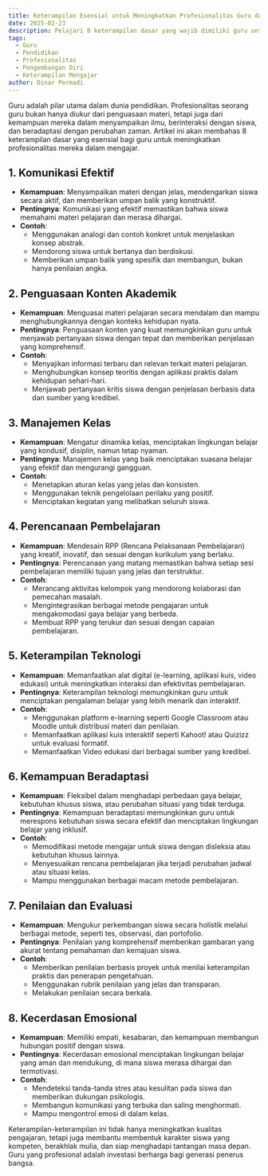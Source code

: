 ```yaml
---
title: Keterampilan Esensial untuk Meningkatkan Profesionalitas Guru dalam Mengajar
date: 2025-02-23
description: Pelajari 8 keterampilan dasar yang wajib dimiliki guru untuk meningkatkan profesionalitas dalam mengajar dan menciptakan pengalaman belajar yang efektif.
tags:
  - Guru
  - Pendidikan
  - Profesionalitas
  - Pengembangan Diri
  - Keterampilan Mengajar
author: Dinar Permadi
---
```


Guru adalah pilar utama dalam dunia pendidikan. Profesionalitas seorang guru bukan hanya diukur dari penguasaan materi, tetapi juga dari kemampuan mereka dalam menyampaikan ilmu, berinteraksi dengan siswa, dan beradaptasi dengan perubahan zaman. Artikel ini akan membahas 8 keterampilan dasar yang esensial bagi guru untuk meningkatkan profesionalitas mereka dalam mengajar.

## **1. Komunikasi Efektif**

- **Kemampuan**: Menyampaikan materi dengan jelas, mendengarkan siswa secara aktif, dan memberikan umpan balik yang konstruktif.
- **Pentingnya**: Komunikasi yang efektif memastikan bahwa siswa memahami materi pelajaran dan merasa dihargai.
- **Contoh**:
  - Menggunakan analogi dan contoh konkret untuk menjelaskan konsep abstrak.
  - Mendorong siswa untuk bertanya dan berdiskusi.
  - Memberikan umpan balik yang spesifik dan membangun, bukan hanya penilaian angka.

## **2. Penguasaan Konten Akademik**

- **Kemampuan**: Menguasai materi pelajaran secara mendalam dan mampu menghubungkannya dengan konteks kehidupan nyata.
- **Pentingnya**: Penguasaan konten yang kuat memungkinkan guru untuk menjawab pertanyaan siswa dengan tepat dan memberikan penjelasan yang komprehensif.
- **Contoh**:
  - Menyajikan informasi terbaru dan relevan terkait materi pelajaran.
  - Menghubungkan konsep teoritis dengan aplikasi praktis dalam kehidupan sehari-hari.
  - Menjawab pertanyaan kritis siswa dengan penjelasan berbasis data dan sumber yang kredibel.

## **3. Manajemen Kelas**

- **Kemampuan**: Mengatur dinamika kelas, menciptakan lingkungan belajar yang kondusif, disiplin, namun tetap nyaman.
- **Pentingnya**: Manajemen kelas yang baik menciptakan suasana belajar yang efektif dan mengurangi gangguan.
- **Contoh**:
  - Menetapkan aturan kelas yang jelas dan konsisten.
  - Menggunakan teknik pengelolaan perilaku yang positif.
  - Menciptakan kegiatan yang melibatkan seluruh siswa.

## **4. Perencanaan Pembelajaran**

- **Kemampuan**: Mendesain RPP (Rencana Pelaksanaan Pembelajaran) yang kreatif, inovatif, dan sesuai dengan kurikulum yang berlaku.
- **Pentingnya**: Perencanaan yang matang memastikan bahwa setiap sesi pembelajaran memiliki tujuan yang jelas dan terstruktur.
- **Contoh**:
  - Merancang aktivitas kelompok yang mendorong kolaborasi dan pemecahan masalah.
  - Mengintegrasikan berbagai metode pengajaran untuk mengakomodasi gaya belajar yang berbeda.
  - Membuat RPP yang terukur dan sesuai dengan capaian pembelajaran.

## **5. Keterampilan Teknologi**

- **Kemampuan**: Memanfaatkan alat digital (e-learning, aplikasi kuis, video edukasi) untuk meningkatkan interaksi dan efektivitas pembelajaran.
- **Pentingnya**: Keterampilan teknologi memungkinkan guru untuk menciptakan pengalaman belajar yang lebih menarik dan interaktif.
- **Contoh**:
  - Menggunakan platform e-learning seperti Google Classroom atau Moodle untuk distribusi materi dan penilaian.
  - Memanfaatkan aplikasi kuis interaktif seperti Kahoot! atau Quizizz untuk evaluasi formatif.
  - Memanfaatkan Video edukasi dari berbagai sumber yang kredibel.

## **6. Kemampuan Beradaptasi**

- **Kemampuan**: Fleksibel dalam menghadapi perbedaan gaya belajar, kebutuhan khusus siswa, atau perubahan situasi yang tidak terduga.
- **Pentingnya**: Kemampuan beradaptasi memungkinkan guru untuk merespons kebutuhan siswa secara efektif dan menciptakan lingkungan belajar yang inklusif.
- **Contoh**:
  - Memodifikasi metode mengajar untuk siswa dengan disleksia atau kebutuhan khusus lainnya.
  - Menyesuaikan rencana pembelajaran jika terjadi perubahan jadwal atau situasi kelas.
  - Mampu menggunakan berbagai macam metode pembelajaran.

## **7. Penilaian dan Evaluasi**

- **Kemampuan**: Mengukur perkembangan siswa secara holistik melalui berbagai metode, seperti tes, observasi, dan portofolio.
- **Pentingnya**: Penilaian yang komprehensif memberikan gambaran yang akurat tentang pemahaman dan kemajuan siswa.
- **Contoh**:
  - Memberikan penilaian berbasis proyek untuk menilai keterampilan praktis dan penerapan pengetahuan.
  - Menggunakan rubrik penilaian yang jelas dan transparan.
  - Melakukan penilaian secara berkala.

## **8. Kecerdasan Emosional**

- **Kemampuan**: Memiliki empati, kesabaran, dan kemampuan membangun hubungan positif dengan siswa.
- **Pentingnya**: Kecerdasan emosional menciptakan lingkungan belajar yang aman dan mendukung, di mana siswa merasa dihargai dan termotivasi.
- **Contoh**:
  - Mendeteksi tanda-tanda stres atau kesulitan pada siswa dan memberikan dukungan psikologis.
  - Membangun komunikasi yang terbuka dan saling menghormati.
  - Mampu mengontrol emosi di dalam kelas.

Keterampilan-keterampilan ini tidak hanya meningkatkan kualitas pengajaran, tetapi juga membantu membentuk karakter siswa yang kompeten, berakhlak mulia, dan siap menghadapi tantangan masa depan. Guru yang profesional adalah investasi berharga bagi generasi penerus bangsa.
